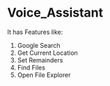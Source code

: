 # Voice_Assistant
It has Features like:
1. Google Search
2. Get Current Location
3. Set Remainders
4. Find Files
5. Open File Explorer
